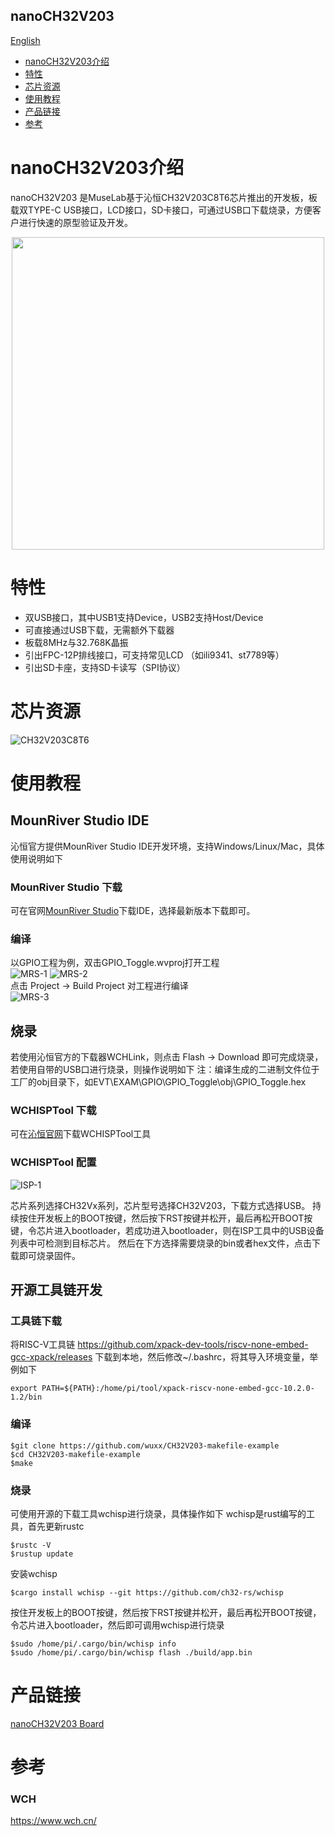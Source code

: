 nanoCH32V203
-----------
[English](./README.md)

* [nanoCH32V203介绍](#nanoCH32V203介绍) 
* [特性](#特性)
* [芯片资源](#芯片资源)
* [使用教程](#使用教程)
* [产品链接](#产品链接)
* [参考](#参考)


# nanoCH32V203介绍
nanoCH32V203 是MuseLab基于沁恒CH32V203C8T6芯片推出的开发板，板载双TYPE-C USB接口，LCD接口，SD卡接口，可通过USB口下载烧录，方便客户进行快速的原型验证及开发。

<div align=center>
<img src="https://github.com/wuxx/nanoCH32V203/blob/master/doc/1.jpg" width = "500" alt="" align=center />
</div>

# 特性
- 双USB接口，其中USB1支持Device，USB2支持Host/Device
- 可直接通过USB下载，无需额外下载器
- 板载8MHz与32.768K晶振
- 引出FPC-12P排线接口，可支持常见LCD （如ili9341、st7789等）
- 引出SD卡座，支持SD卡读写（SPI协议）

# 芯片资源
![CH32V203C8T6](https://github.com/wuxx/nanoCH32V203/blob/master/doc/CH32V203C8T6.png)

# 使用教程
## MounRiver Studio IDE
沁恒官方提供MounRiver Studio IDE开发环境，支持Windows/Linux/Mac，具体使用说明如下
 
### MounRiver Studio 下载
可在官网[MounRiver Studio](http://www.mounriver.com)下载IDE，选择最新版本下载即可。

### 编译
以GPIO工程为例，双击GPIO_Toggle.wvproj打开工程  
![MRS-1](https://github.com/wuxx/nanoCH32V203/blob/master/doc/MRS-1.png)
![MRS-2](https://github.com/wuxx/nanoCH32V203/blob/master/doc/MRS-2.png)  
点击 Project -> Build Project 对工程进行编译  
![MRS-3](https://github.com/wuxx/nanoCH32V203/blob/master/doc/MRS-3.png)


## 烧录
若使用沁恒官方的下载器WCHLink，则点击 Flash -> Download 即可完成烧录，若使用自带的USB口进行烧录，则操作说明如下
注：编译生成的二进制文件位于工厂的obj目录下，如EVT\EXAM\GPIO\GPIO_Toggle\obj\GPIO_Toggle.hex

### WCHISPTool 下载
可在[沁恒官网](https://www.wch.cn/downloads/WCHISPTool_Setup_exe.html)下载WCHISPTool工具

### WCHISPTool 配置
![ISP-1](https://github.com/wuxx/nanoCH32V203/blob/master/doc/ISP-1.png)

芯片系列选择CH32Vx系列，芯片型号选择CH32V203，下载方式选择USB。
持续按住开发板上的BOOT按键，然后按下RST按键并松开，最后再松开BOOT按键，令芯片进入bootloader，若成功进入bootloader，则在ISP工具中的USB设备列表中可检测到目标芯片。
然后在下方选择需要烧录的bin或者hex文件，点击下载即可烧录固件。

## 开源工具链开发
### 工具链下载

将RISC-V工具链 https://github.com/xpack-dev-tools/riscv-none-embed-gcc-xpack/releases 下载到本地，然后修改~/.bashrc，将其导入环境变量，举例如下
```
export PATH=${PATH}:/home/pi/tool/xpack-riscv-none-embed-gcc-10.2.0-1.2/bin
```

### 编译
```
$git clone https://github.com/wuxx/CH32V203-makefile-example
$cd CH32V203-makefile-example
$make
```

### 烧录
可使用开源的下载工具wchisp进行烧录，具体操作如下
wchisp是rust编写的工具，首先更新rustc
```
$rustc -V
$rustup update
```

安装wchisp
```
$cargo install wchisp --git https://github.com/ch32-rs/wchisp
```

按住开发板上的BOOT按键，然后按下RST按键并松开，最后再松开BOOT按键，令芯片进入bootloader，然后即可调用wchisp进行烧录
```
$sudo /home/pi/.cargo/bin/wchisp info
$sudo /home/pi/.cargo/bin/wchisp flash ./build/app.bin
```

# 产品链接
[nanoCH32V203 Board](https://item.taobao.com/item.htm?spm=a1z10.3-c.w4002-21349689064.10.6f55773dXd3CDz&id=689934001629)

# 参考
### WCH
https://www.wch.cn/
